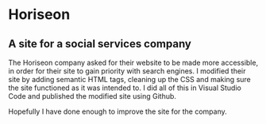 # Horiseon

## A site for a social services company

The Horiseon company asked for their website to be made more accessible, in order for their site to gain priority with search engines. I modified their site by adding semantic HTML tags, cleaning up the CSS and making sure the site functioned as it was intended to. I did all of this in Visual Studio Code and published the modified site using Github. 

Hopefully I have done enough to improve the site for the company.
